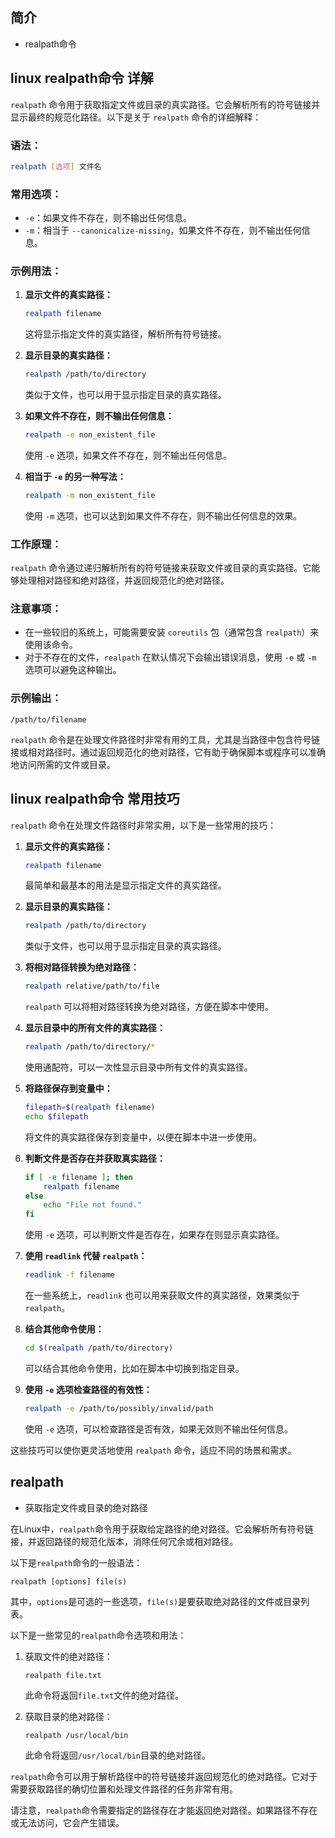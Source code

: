 ## 简介

+ realpath命令 

## linux realpath命令 详解

`realpath` 命令用于获取指定文件或目录的真实路径。它会解析所有的符号链接并显示最终的规范化路径。以下是关于 `realpath` 命令的详细解释：

### 语法：

```bash
realpath [选项] 文件名
```

### 常用选项：

- `-e`：如果文件不存在，则不输出任何信息。
- `-m`：相当于 `--canonicalize-missing`，如果文件不存在，则不输出任何信息。

### 示例用法：

1. **显示文件的真实路径：**
   ```bash
   realpath filename
   ```
   这将显示指定文件的真实路径，解析所有符号链接。

2. **显示目录的真实路径：**
   ```bash
   realpath /path/to/directory
   ```
   类似于文件，也可以用于显示指定目录的真实路径。

3. **如果文件不存在，则不输出任何信息：**
   ```bash
   realpath -e non_existent_file
   ```
   使用 `-e` 选项，如果文件不存在，则不输出任何信息。

4. **相当于 `-e` 的另一种写法：**
   ```bash
   realpath -m non_existent_file
   ```
   使用 `-m` 选项，也可以达到如果文件不存在，则不输出任何信息的效果。

### 工作原理：

`realpath` 命令通过递归解析所有的符号链接来获取文件或目录的真实路径。它能够处理相对路径和绝对路径，并返回规范化的绝对路径。

### 注意事项：

- 在一些较旧的系统上，可能需要安装 `coreutils` 包（通常包含 `realpath`）来使用该命令。
- 对于不存在的文件，`realpath` 在默认情况下会输出错误消息，使用 `-e` 或 `-m` 选项可以避免这种输出。

### 示例输出：

```
/path/to/filename
```

`realpath` 命令是在处理文件路径时非常有用的工具，尤其是当路径中包含符号链接或相对路径时。通过返回规范化的绝对路径，它有助于确保脚本或程序可以准确地访问所需的文件或目录。

## linux realpath命令 常用技巧

`realpath` 命令在处理文件路径时非常实用，以下是一些常用的技巧：

1. **显示文件的真实路径：**
   ```bash
   realpath filename
   ```
   最简单和最基本的用法是显示指定文件的真实路径。

2. **显示目录的真实路径：**
   ```bash
   realpath /path/to/directory
   ```
   类似于文件，也可以用于显示指定目录的真实路径。

3. **将相对路径转换为绝对路径：**
   ```bash
   realpath relative/path/to/file
   ```
   `realpath` 可以将相对路径转换为绝对路径，方便在脚本中使用。

4. **显示目录中的所有文件的真实路径：**
   ```bash
   realpath /path/to/directory/*
   ```
   使用通配符，可以一次性显示目录中所有文件的真实路径。

5. **将路径保存到变量中：**
   ```bash
   filepath=$(realpath filename)
   echo $filepath
   ```
   将文件的真实路径保存到变量中，以便在脚本中进一步使用。

6. **判断文件是否存在并获取真实路径：**
   ```bash
   if [ -e filename ]; then
       realpath filename
   else
       echo "File not found."
   fi
   ```
   使用 `-e` 选项，可以判断文件是否存在，如果存在则显示真实路径。

7. **使用 `readlink` 代替 `realpath`：**
   ```bash
   readlink -f filename
   ```
   在一些系统上，`readlink` 也可以用来获取文件的真实路径，效果类似于 `realpath`。

8. **结合其他命令使用：**
   ```bash
   cd $(realpath /path/to/directory)
   ```
   可以结合其他命令使用，比如在脚本中切换到指定目录。

9. **使用 `-e` 选项检查路径的有效性：**
   ```bash
   realpath -e /path/to/possibly/invalid/path
   ```
   使用 `-e` 选项，可以检查路径是否有效，如果无效则不输出任何信息。

这些技巧可以使你更灵活地使用 `realpath` 命令，适应不同的场景和需求。

## realpath  

+ 获取指定文件或目录的绝对路径

在Linux中，`realpath`命令用于获取给定路径的绝对路径。它会解析所有符号链接，并返回路径的规范化版本，消除任何冗余或相对路径。

以下是`realpath`命令的一般语法：

```
realpath [options] file(s)
```

其中，`options`是可选的一些选项，`file(s)`是要获取绝对路径的文件或目录列表。

以下是一些常见的`realpath`命令选项和用法：

1. 获取文件的绝对路径：
   ```
   realpath file.txt
   ```

   此命令将返回`file.txt`文件的绝对路径。

2. 获取目录的绝对路径：
   ```
   realpath /usr/local/bin
   ```

   此命令将返回`/usr/local/bin`目录的绝对路径。

`realpath`命令可以用于解析路径中的符号链接并返回规范化的绝对路径。它对于需要获取路径的确切位置和处理文件路径的任务非常有用。

请注意，`realpath`命令需要指定的路径存在才能返回绝对路径。如果路径不存在或无法访问，它会产生错误。
